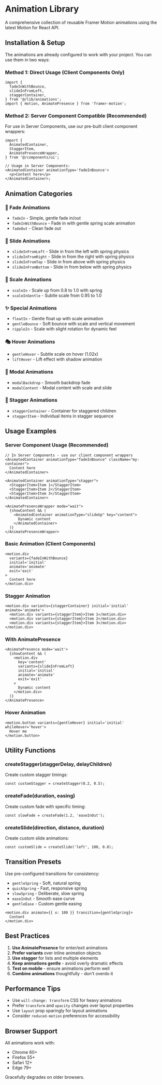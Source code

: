 # Animation Library

A comprehensive collection of reusable Framer Motion animations using the latest Motion for React API.

## Installation & Setup

The animations are already configured to work with your project. You can use them in two ways:

### Method 1: Direct Usage (Client Components Only)

```tsx
import {
  fadeInWithBounce,
  slideInFromLeft,
  staggerContainer,
} from '@/lib/animations';
import { motion, AnimatePresence } from 'framer-motion';
```

### Method 2: Server Component Compatible (Recommended)

For use in Server Components, use our pre-built client component wrappers:

```tsx
import {
  AnimatedContainer,
  StaggerItem,
  AnimatePresenceWrapper,
} from '@/components/ui';

// Usage in Server Components:
<AnimatedContainer animationType='fadeInBounce'>
  <p>Content here</p>
</AnimatedContainer>;
```

## Animation Categories

### 🌊 Fade Animations

- `fadeIn` - Simple, gentle fade in/out
- `fadeInWithBounce` - Fade in with gentle spring scale animation
- `fadeOut` - Clean fade out

### 🏃 Slide Animations

- `slideInFromLeft` - Slide in from the left with spring physics
- `slideInFromRight` - Slide in from the right with spring physics
- `slideInFromTop` - Slide in from above with spring physics
- `slideInFromBottom` - Slide in from below with spring physics

### 📏 Scale Animations

- `scaleIn` - Scale up from 0.8 to 1.0 with spring
- `scaleInGentle` - Subtle scale from 0.95 to 1.0

### ✨ Special Animations

- `floatIn` - Gentle float up with scale animation
- `gentleBounce` - Soft bounce with scale and vertical movement
- `rippleIn` - Scale with slight rotation for dynamic feel

### 🎭 Hover Animations

- `gentleHover` - Subtle scale on hover (1.02x)
- `liftHover` - Lift effect with shadow animation

### 📱 Modal Animations

- `modalBackdrop` - Smooth backdrop fade
- `modalContent` - Modal content with scale and slide

### 🔄 Stagger Animations

- `staggerContainer` - Container for staggered children
- `staggerItem` - Individual items in stagger sequence

## Usage Examples

### Server Component Usage (Recommended)

```tsx
// In Server Components - use our client component wrappers
<AnimatedContainer animationType="fadeInBounce" className="my-container">
  Content here
</AnimatedContainer>

<AnimatedContainer animationType="stagger">
  <StaggerItem>Item 1</StaggerItem>
  <StaggerItem>Item 2</StaggerItem>
  <StaggerItem>Item 3</StaggerItem>
</AnimatedContainer>

<AnimatePresenceWrapper mode="wait">
  {showContent && (
    <AnimatedContainer animationType="slideUp" key="content">
      Dynamic content
    </AnimatedContainer>
  )}
</AnimatePresenceWrapper>
```

### Basic Animation (Client Components)

```tsx
<motion.div
  variants={fadeInWithBounce}
  initial='initial'
  animate='animate'
  exit='exit'
>
  Content here
</motion.div>
```

### Stagger Animation

```tsx
<motion.div variants={staggerContainer} initial='initial' animate='animate'>
  <motion.div variants={staggerItem}>Item 1</motion.div>
  <motion.div variants={staggerItem}>Item 2</motion.div>
  <motion.div variants={staggerItem}>Item 3</motion.div>
</motion.div>
```

### With AnimatePresence

```tsx
<AnimatePresence mode='wait'>
  {showContent && (
    <motion.div
      key='content'
      variants={slideInFromLeft}
      initial='initial'
      animate='animate'
      exit='exit'
    >
      Dynamic content
    </motion.div>
  )}
</AnimatePresence>
```

### Hover Animation

```tsx
<motion.button variants={gentleHover} initial='initial' whileHover='hover'>
  Hover me
</motion.button>
```

## Utility Functions

### createStagger(staggerDelay, delayChildren)

Create custom stagger timings:

```tsx
const customStagger = createStagger(0.2, 0.5);
```

### createFade(duration, easing)

Create custom fade with specific timing:

```tsx
const slowFade = createFade(1.2, 'easeInOut');
```

### createSlide(direction, distance, duration)

Create custom slide animations:

```tsx
const customSlide = createSlide('left', 100, 0.8);
```

## Transition Presets

Use pre-configured transitions for consistency:

- `gentleSpring` - Soft, natural spring
- `quickSpring` - Fast, responsive spring
- `slowSpring` - Deliberate, slow spring
- `easeInOut` - Smooth ease curve
- `gentleEase` - Custom gentle easing

```tsx
<motion.div animate={{ x: 100 }} transition={gentleSpring}>
  Content
</motion.div>
```

## Best Practices

1. **Use AnimatePresence** for enter/exit animations
2. **Prefer variants** over inline animation objects
3. **Use stagger** for lists and multiple elements
4. **Keep animations gentle** - avoid overly dramatic effects
5. **Test on mobile** - ensure animations perform well
6. **Combine animations** thoughtfully - don't overdo it

## Performance Tips

- Use `will-change: transform` CSS for heavy animations
- Prefer `transform` and `opacity` changes over layout properties
- Use `layout` prop sparingly for layout animations
- Consider `reduced-motion` preferences for accessibility

## Browser Support

All animations work with:

- Chrome 60+
- Firefox 55+
- Safari 12+
- Edge 79+

Gracefully degrades on older browsers.
